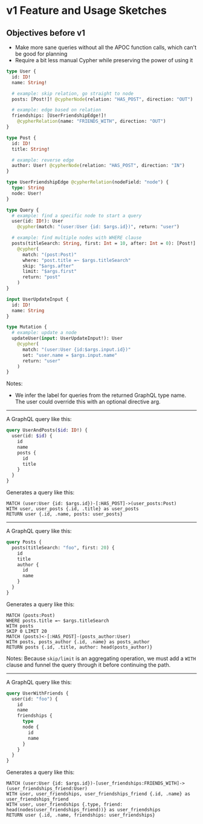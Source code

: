 # v1 Feature and Usage Sketches

## Objectives before v1

- Make more sane queries without all the APOC function calls, which can't be good for planning
- Require a bit less manual Cypher while preserving the power of using it

```graphql
type User {
  id: ID!
  name: String!

  # example: skip relation, go straight to node
  posts: [Post!]! @cypherNode(relation: "HAS_POST", direction: "OUT")

  # example: edge based on relation
  friendships: [UserFriendshipEdge!]!
    @cypherRelation(name: "FRIENDS_WITH", direction: "OUT")
}

type Post {
  id: ID!
  title: String!

  # example: reverse edge
  author: User! @cypherNode(relation: "HAS_POST", direction: "IN")
}

type UserFriendshipEdge @cypherRelation(nodeField: "node") {
  type: String
  node: User!
}

type Query {
  # example: find a specific node to start a query
  user(id: ID!): User
    @cypher(match: "(user:User {id: $args.id})", return: "user")

  # example: find multiple nodes with WHERE clause
  posts(titleSearch: String, first: Int = 10, after: Int = 0): [Post!]!
    @cypher(
      match: "(post:Post)"
      where: "post.title =~ $args.titleSearch"
      skip: "$args.after"
      limit: "$args.first"
      return: "post"
    )
}

input UserUpdateInput {
  id: ID!
  name: String
}

type Mutation {
  # example: update a node
  updateUser(input: UserUpdateInput!): User
    @cypher(
      match: "(user:User {id:$args.input.id})"
      set: "user.name = $args.input.name"
      return: "user"
    )
}
```

Notes:

- We infer the label for queries from the returned GraphQL type name. The user could override this with an optional directive arg.

---

A GraphQL query like this:

```graphql
query UserAndPosts($id: ID!) {
  user(id: $id) {
    id
    name
    posts {
      id
      title
    }
  }
}
```

Generates a query like this:

```cypher
MATCH (user:User {id: $args.id})-[:HAS_POST]->(user_posts:Post)
WITH user, user_posts {.id, .title} as user_posts
RETURN user {.id, .name, posts: user_posts}
```

---

A GraphQL query like this:

```graphql
query Posts {
  posts(titleSearch: "foo", first: 20) {
    id
    title
    author {
      id
      name
    }
  }
}
```

Generates a query like this:

```cypher
MATCH (posts:Post)
WHERE posts.title =~ $args.titleSearch
WITH posts
SKIP 0 LIMIT 20
MATCH (posts)<-[:HAS_POST]-(posts_author:User)
WITH posts, posts_author {.id, .name} as posts_author
RETURN posts {.id, .title, author: head(posts_author)}
```

Notes: Because `skip/limit` is an aggregating operation, we must add a `WITH` clause and funnel the query through it before continuing the path.

---

A GraphQL query like this:

```graphql
query UserWithFriends {
  user(id: "foo") {
    id
    name
    friendships {
      type
      node {
        id
        name
      }
    }
  }
}
```

Generates a query like this:

```cypher
MATCH (user:User {id: $args.id})-[user_friendships:FRIENDS_WITH]->(user_friendships_friend:User)
WITH user, user_friendships, user_friendships_friend {.id, .name} as user_friendships_friend
WITH user, user_friendships {.type, friend: head(nodes(user_friendships_friend))} as user_friendships
RETURN user {.id, .name, friendships: user_friendships}
```
